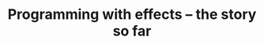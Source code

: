 ---
title: Programming with effects – the story so far
url: http://just-bottom.blogspot.de/2010/04/programming-with-effects-story-so-far.html
authors:
- Patai Gergely
type: article
tags:
- arrows
doHaskell-type: blog post
dohaskell-year: 2010
---